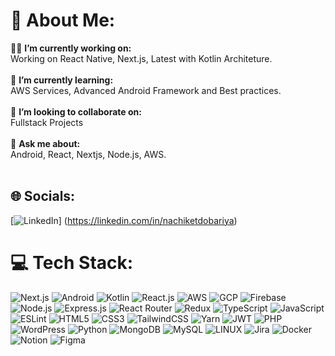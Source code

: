 # 💫 About Me:

👨‍💻 **I’m currently working on:** <br>
Working on React Native, Next.js, Latest with Kotlin Architeture.<br><br>
🌱 **I’m currently learning:** <br>
AWS Services, Advanced Android Framework and Best practices.<br><br>
👯 **I’m looking to collaborate on:** <br>
Fullstack Projects<br><br>
💬 **Ask me about:** <br>
Android, React, Nextjs, Node.js, AWS.<br><br>

## 🌐 Socials:

[![LinkedIn](https://img.shields.io/badge/LinkedIn-%230077B5.svg?logo=linkedin&logoColor=white)]
(https://linkedin.com/in/nachiketdobariya)

# 💻 Tech Stack:

![Next.js](https://img.shields.io/badge/Next-black?style=for-the-badge&logo=next.js&logoColor=white) ![Android](https://img.shields.io/badge/android-color.svg?style=for-the-badge&logo=android&logoColor=white) ![Kotlin](https://img.shields.io/badge/Kotlin-%230095D5.svg?&style=for-the-badge&logo=kotlin&logoColor=white) ![React.js](https://img.shields.io/badge/react-%2320232a.svg?style=for-the-badge&logo=react&logoColor=%2361DAFB) ![AWS](https://img.shields.io/badge/AWS-%23FF9900.svg?style=for-the-badge&logo=amazon-aws&logoColor=white) ![GCP](https://img.shields.io/badge/Google%20Cloud-%234285F4.svg?&style=for-the-badge&logo=google-cloud&logoColor=white) ![Firebase](https://img.shields.io/badge/Firebase-%23039BE5.svg?&style=for-the-badge&logo=firebase&logoColor=white) ![Node.js](https://img.shields.io/badge/node.js-6DA55F?style=for-the-badge&logo=node.js&logoColor=white) ![Express.js](https://img.shields.io/badge/express.js-%23404d59.svg?style=for-the-badge&logo=express&logoColor=%2361DAFB) ![React Router](https://img.shields.io/badge/React_Router-CA4245?style=for-the-badge&logo=react-router&logoColor=white) ![Redux](https://img.shields.io/badge/redux-%23593d88.svg?style=for-the-badge&logo=redux&logoColor=white) ![TypeScript](https://img.shields.io/badge/typescript-%23007ACC.svg?style=for-the-badge&logo=typescript&logoColor=white) ![JavaScript](https://img.shields.io/badge/javascript-%23323330.svg?style=for-the-badge&logo=javascript&logoColor=%23F7DF1E) ![ESLint](https://img.shields.io/badge/ESLint-4B3263?style=for-the-badge&logo=eslint&logoColor=white) ![HTML5](https://img.shields.io/badge/html5-%23E34F26.svg?style=for-the-badge&logo=html5&logoColor=white) ![CSS3](https://img.shields.io/badge/css3-%231572B6.svg?style=for-the-badge&logo=css3&logoColor=white) ![TailwindCSS](https://img.shields.io/badge/tailwindcss-%2338B2AC.svg?style=for-the-badge&logo=tailwind-css&logoColor=white) ![Yarn](https://img.shields.io/badge/yarn-%232C8EBB.svg?style=for-the-badge&logo=yarn&logoColor=white) ![JWT](https://img.shields.io/badge/JWT-black?style=for-the-badge&logo=JSON%20web%20tokens) ![PHP](https://img.shields.io/badge/php-%23777BB4.svg?style=for-the-badge&logo=php&logoColor=white) ![WordPress](https://img.shields.io/badge/WordPress-%23117AC9.svg?&style=for-the-badge&logo=wordpress&logoColor=white) ![Python](https://img.shields.io/badge/python-3670A0?style=for-the-badge&logo=python&logoColor=ffdd54) ![MongoDB](https://img.shields.io/badge/MongoDB-%234ea94b.svg?style=for-the-badge&logo=mongodb&logoColor=white) ![MySQL](https://img.shields.io/badge/mysql-%2300f.svg?style=for-the-badge&logo=mysql&logoColor=white) ![LINUX](https://img.shields.io/badge/Linux-FCC624?style=for-the-badge&logo=linux&logoColor=black) ![Jira](https://img.shields.io/badge/jira-%230A0FFF.svg?style=for-the-badge&logo=jira&logoColor=white) ![Docker](https://img.shields.io/badge/docker-%230db7ed.svg?style=for-the-badge&logo=docker&logoColor=white) ![Notion](https://img.shields.io/badge/Notion-%23000000.svg?style=for-the-badge&logo=notion&logoColor=white) ![Figma](https://img.shields.io/badge/Figma-%23F24E1E.svg?&style=for-the-badge&logo=figma&logoColor=white)
